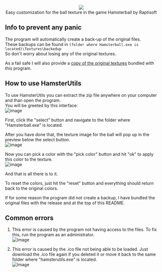 <p align="center">
  <img src="https://github.com/Doonguin/HamsterUtils/assets/98739915/08a45442-5bb6-4066-be01-dec3803d6487" /> <br>
  Easy customization for the ball texture in the game Hamsterball by Raptisoft
</p>  
  
## Info to prevent any panic
The program will automatically create a back-up of the original files.  
These backups can be found in ``(folder where Hamsterball.exe is located)\Textures\backedup``  
So don't worry about losing any of the original textures.  
  
As a fail safe I will also provide a [copy of the original textures](https://github.com/Doonguin/HamsterUtils/files/11642068/backup_original_ball.zip) bundled with this program.  

## How to use HamsterUtils
To use HamsterUtils you can extract the zip file anywhere on your computer and than open the program.  
You will be greeted by this interface:  
![image](https://github.com/Doonguin/HamsterUtils/assets/98739915/832c0fb0-386c-4528-a624-6aa73b6a61e4)
  
First, click the "select" button and navigate to the folder where "Hamsterball.exe" is located.  
  
After you have done that, the texture image for the ball will pop up in the preview below the select button.  
![image](https://github.com/Doonguin/HamsterUtils/assets/98739915/fcb4c90e-ef02-40f5-b73d-b7f5a4bcd6e3)
  
Now you can pick a color with the "pick color" button and hit "ok" to apply this color to the texture.  
![image](https://github.com/Doonguin/HamsterUtils/assets/98739915/59e89c1d-c544-4a8f-8719-f9710cc089a3)
  
And that is all there is to it.  
  
To reset the colors, just hit the "reset" button and everything should return back to the original colors.  
  
If for some reason the program did not create a backup, I have bundled the original files with the release and at the top of this README.  
  
## Common errors
1. This error is caused by the program not having access to the files. To fix this, run the program as an administrator.  
![image](https://github.com/Doonguin/HamsterUtils/assets/98739915/e45d990f-6bcc-452b-9cc4-c41e6be6e9f1)  
  
2. This error is caused by the .ico file not being able to be loaded. Just download the .ico file again if you deleted it or move it back to the same folder where "hamsterutils.exe" is located.  
![image](https://github.com/Doonguin/HamsterUtils/assets/98739915/87b69169-cf34-4b38-864c-126ab571ec6a)  
